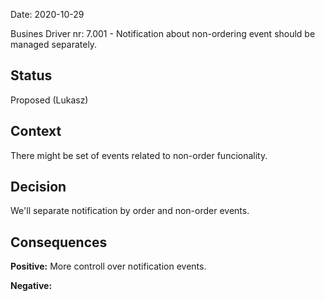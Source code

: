 Date: 2020-10-29 

Busines Driver nr: 7.001 - Notification about non-ordering event should be managed separately.

## Status

Proposed (Lukasz)

## Context

There might be set of events related to non-order funcionality.

## Decision

We'll separate notification by order and non-order events.

## Consequences

**Positive:** More controll over notification events.

**Negative:** 
